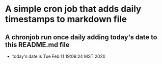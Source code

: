 A simple cron job that adds daily timestamps to markdown file
============================================================
## A chronjob run once daily adding today's date to this README.md file
* today's date is Tue Feb 11 19:09:24 MST 2020
